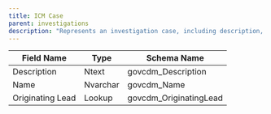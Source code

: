 ```yaml
---
title: ICM Case
parent: investigations
description: "Represents an investigation case, including description, name, and originating lead."
---
```


| Field Name         | Type    | Schema Name           |
|--------------------|---------|----------------------|
| Description        | Ntext   | govcdm_Description   |
| Name               | Nvarchar| govcdm_Name          |
| Originating Lead   | Lookup  | govcdm_OriginatingLead|
